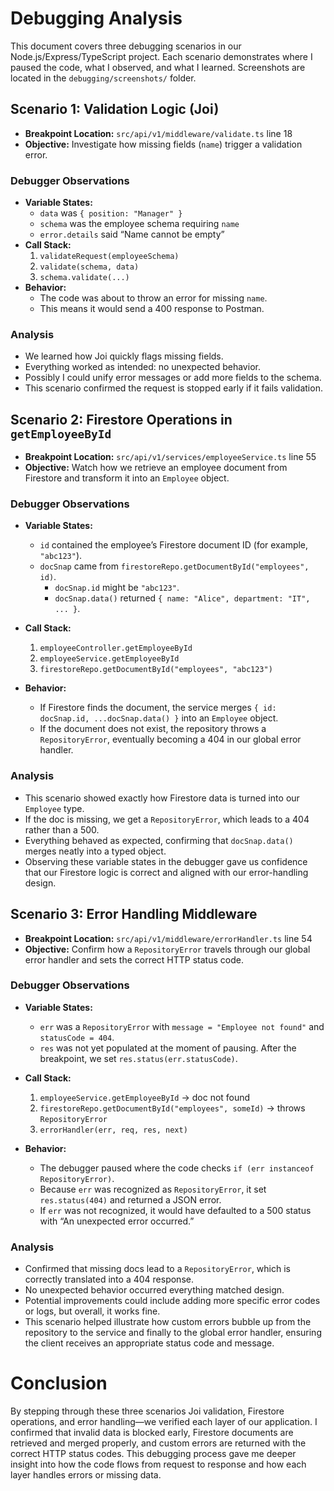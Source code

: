 # Debugging Analysis

This document covers three debugging scenarios in our Node.js/Express/TypeScript project. Each scenario demonstrates where I paused the code, what I observed, and what I learned. Screenshots are located in the `debugging/screenshots/` folder.

## Scenario 1: Validation Logic (Joi)

- **Breakpoint Location:** `src/api/v1/middleware/validate.ts` line 18
- **Objective:** Investigate how missing fields (`name`) trigger a validation error.

### Debugger Observations
- **Variable States:** 
  - `data` was `{ position: "Manager" }` 
  - `schema` was the employee schema requiring `name`
  - `error.details` said “Name cannot be empty”
- **Call Stack:** 
  1. `validateRequest(employeeSchema)`
  2. `validate(schema, data)`
  3. `schema.validate(...)`
- **Behavior:** 
  - The code was about to throw an error for missing `name`.
  - This means it would send a 400 response to Postman.

### Analysis
- We learned how Joi quickly flags missing fields.
- Everything worked as intended: no unexpected behavior.
- Possibly I could unify error messages or add more fields to the schema.
- This scenario confirmed the request is stopped early if it fails validation.

## Scenario 2: Firestore Operations in `getEmployeeById`

- **Breakpoint Location:** `src/api/v1/services/employeeService.ts` line 55
- **Objective:** Watch how we retrieve an employee document from Firestore and transform it into an `Employee` object.

### Debugger Observations

- **Variable States:**
  - `id` contained the employee’s Firestore document ID (for example, `"abc123"`).
  - `docSnap` came from `firestoreRepo.getDocumentById("employees", id)`.
    - `docSnap.id` might be `"abc123"`.
    - `docSnap.data()` returned `{ name: "Alice", department: "IT", ... }`.

- **Call Stack:**
  1. `employeeController.getEmployeeById`
  2. `employeeService.getEmployeeById`
  3. `firestoreRepo.getDocumentById("employees", "abc123")`

- **Behavior:**
  - If Firestore finds the document, the service merges `{ id: docSnap.id, ...docSnap.data() }` into an `Employee` object.
  - If the document does not exist, the repository throws a `RepositoryError`, eventually becoming a 404 in our global error handler.

### Analysis

- This scenario showed exactly how Firestore data is turned into our `Employee` type.
- If the doc is missing, we get a `RepositoryError`, which leads to a 404 rather than a 500.
- Everything behaved as expected, confirming that `docSnap.data()` merges neatly into a typed object.
- Observing these variable states in the debugger gave us confidence that our Firestore logic is correct and aligned with our error-handling design.


## Scenario 3: Error Handling Middleware

- **Breakpoint Location:** `src/api/v1/middleware/errorHandler.ts` line 54
- **Objective:** Confirm how a `RepositoryError` travels through our global error handler and sets the correct HTTP status code.

### Debugger Observations

- **Variable States:**
  - `err` was a `RepositoryError` with `message = "Employee not found"` and `statusCode = 404`.
  - `res` was not yet populated at the moment of pausing. After the breakpoint, we set `res.status(err.statusCode)`.

- **Call Stack:**
  1. `employeeService.getEmployeeById` → doc not found
  2. `firestoreRepo.getDocumentById("employees", someId)` → throws `RepositoryError`
  3. `errorHandler(err, req, res, next)`

- **Behavior:**
  - The debugger paused where the code checks `if (err instanceof RepositoryError)`.
  - Because `err` was recognized as `RepositoryError`, it set `res.status(404)` and returned a JSON error.
  - If `err` was not recognized, it would have defaulted to a 500 status with “An unexpected error occurred.”

### Analysis

- Confirmed that missing docs lead to a `RepositoryError`, which is correctly translated into a 404 response.
- No unexpected behavior occurred everything matched design.
- Potential improvements could include adding more specific error codes or logs, but overall, it works fine.
- This scenario helped illustrate how custom errors bubble up from the repository to the service and finally to the global error handler, ensuring the client receives an appropriate status code and message.


# Conclusion

By stepping through these three scenarios Joi validation, Firestore operations, and error handling—we verified each layer of our application. I confirmed that invalid data is blocked early, Firestore documents are retrieved and merged properly, and custom errors are returned with the correct HTTP status codes. This debugging process gave me deeper insight into how the code flows from request to response and how each layer handles errors or missing data.
